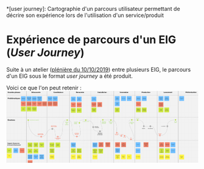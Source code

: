*[user journey]: Cartographie d'un parcours utilisateur permettant de décrire son expérience lors de l'utilisation d'un service/produit

# Expérience de parcours d'un EIG (*User Journey*)

Suite à un atelier ([plénière du 10/10/2019](https://doc.eig-forever.org/accompagnement.html#session-du-10-octobre-2019)) entre plusieurs EIG, le parcours d'un EIG sous le format *user journey* a été produit.

Voici ce que l'on peut retenir :
[![User Journey EIG](./images/experience-parcours-eig.png)](./images/experience-parcours-eig.png)
